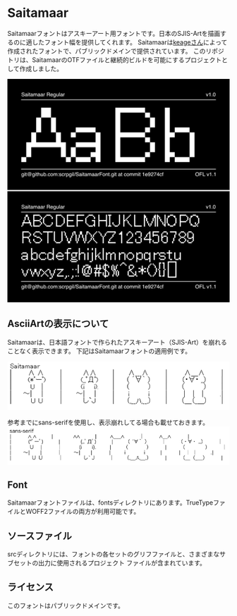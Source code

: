 # Saitamaar

Saitamaarフォントはアスキーアート用フォントです。日本のSJIS-Artを描画するのに適したフォント幅を提供してくれます。
Saitamaarは[keageさん](https://github.com/keage)によって作成されたフォントで、パブリックドメインで提供されています。
このリポジトリは、SaitamaarのOTFファイルと継続的ビルドを可能にするプロジェクトとして作成しました。

![Sample Image](documentation/image1.png)
![Sample Image](documentation/image2.png)

## AsciiArtの表示について
Saitamaarは、日本語フォントで作られたアスキーアート（SJIS-Art）を崩れることなく表示できます。
下記はSaitamaarフォントの適用例です。

![Saitmaar Sample Image](documentation/image-saitamaar.png)

参考までにsans-serifを使用し、表示崩れしてる場合も載せておきます。
![sans-serif Sample Image](documentation/image-sans-serif.png)

## Font

Saitamaarフォントファイルは、fontsディレクトリにあります。TrueTypeファイルとWOFF2ファイルの両方が利用可能です。

## ソースファイル

srcディレクトリには、フォントの各セットのグリフファイルと、さまざまなサブセットの出力に使用されるプロジェクト ファイルが含まれています。

## ライセンス

このフォントはパブリックドメインです。